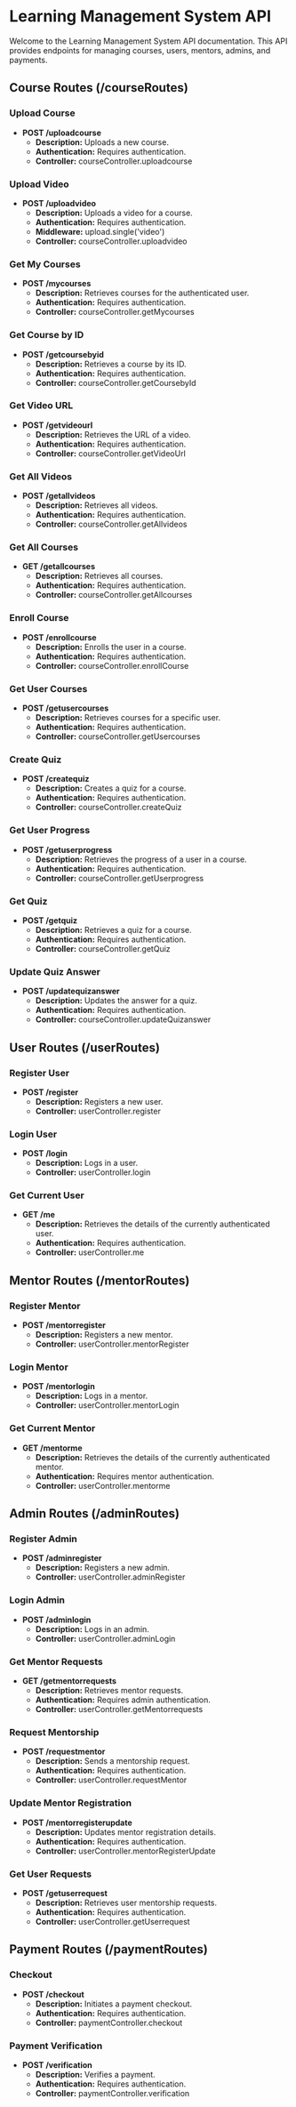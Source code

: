 # Learning Management System API

Welcome to the Learning Management System API documentation. This API provides endpoints for managing courses, users, mentors, admins, and payments.

## Course Routes (/courseRoutes)

### Upload Course
- **POST /uploadcourse**
  - **Description:** Uploads a new course.
  - **Authentication:** Requires authentication.
  - **Controller:** courseController.uploadcourse

### Upload Video
- **POST /uploadvideo**
  - **Description:** Uploads a video for a course.
  - **Authentication:** Requires authentication.
  - **Middleware:** upload.single('video')
  - **Controller:** courseController.uploadvideo

### Get My Courses
- **POST /mycourses**
  - **Description:** Retrieves courses for the authenticated user.
  - **Authentication:** Requires authentication.
  - **Controller:** courseController.getMycourses

### Get Course by ID
- **POST /getcoursebyid**
  - **Description:** Retrieves a course by its ID.
  - **Authentication:** Requires authentication.
  - **Controller:** courseController.getCoursebyId

### Get Video URL
- **POST /getvideourl**
  - **Description:** Retrieves the URL of a video.
  - **Authentication:** Requires authentication.
  - **Controller:** courseController.getVideoUrl

### Get All Videos
- **POST /getallvideos**
  - **Description:** Retrieves all videos.
  - **Authentication:** Requires authentication.
  - **Controller:** courseController.getAllvideos

### Get All Courses
- **GET /getallcourses**
  - **Description:** Retrieves all courses.
  - **Authentication:** Requires authentication.
  - **Controller:** courseController.getAllcourses

### Enroll Course
- **POST /enrollcourse**
  - **Description:** Enrolls the user in a course.
  - **Authentication:** Requires authentication.
  - **Controller:** courseController.enrollCourse

### Get User Courses
- **POST /getusercourses**
  - **Description:** Retrieves courses for a specific user.
  - **Authentication:** Requires authentication.
  - **Controller:** courseController.getUsercourses

### Create Quiz
- **POST /createquiz**
  - **Description:** Creates a quiz for a course.
  - **Authentication:** Requires authentication.
  - **Controller:** courseController.createQuiz

### Get User Progress
- **POST /getuserprogress**
  - **Description:** Retrieves the progress of a user in a course.
  - **Authentication:** Requires authentication.
  - **Controller:** courseController.getUserprogress

### Get Quiz
- **POST /getquiz**
  - **Description:** Retrieves a quiz for a course.
  - **Authentication:** Requires authentication.
  - **Controller:** courseController.getQuiz

### Update Quiz Answer
- **POST /updatequizanswer**
  - **Description:** Updates the answer for a quiz.
  - **Authentication:** Requires authentication.
  - **Controller:** courseController.updateQuizanswer

## User Routes (/userRoutes)

### Register User
- **POST /register**
  - **Description:** Registers a new user.
  - **Controller:** userController.register

### Login User
- **POST /login**
  - **Description:** Logs in a user.
  - **Controller:** userController.login

### Get Current User
- **GET /me**
  - **Description:** Retrieves the details of the currently authenticated user.
  - **Authentication:** Requires authentication.
  - **Controller:** userController.me

## Mentor Routes (/mentorRoutes)

### Register Mentor
- **POST /mentorregister**
  - **Description:** Registers a new mentor.
  - **Controller:** userController.mentorRegister

### Login Mentor
- **POST /mentorlogin**
  - **Description:** Logs in a mentor.
  - **Controller:** userController.mentorLogin

### Get Current Mentor
- **GET /mentorme**
  - **Description:** Retrieves the details of the currently authenticated mentor.
  - **Authentication:** Requires mentor authentication.
  - **Controller:** userController.mentorme

## Admin Routes (/adminRoutes)

### Register Admin
- **POST /adminregister**
  - **Description:** Registers a new admin.
  - **Controller:** userController.adminRegister

### Login Admin
- **POST /adminlogin**
  - **Description:** Logs in an admin.
  - **Controller:** userController.adminLogin

### Get Mentor Requests
- **GET /getmentorrequests**
  - **Description:** Retrieves mentor requests.
  - **Authentication:** Requires admin authentication.
  - **Controller:** userController.getMentorrequests

### Request Mentorship
- **POST /requestmentor**
  - **Description:** Sends a mentorship request.
  - **Authentication:** Requires authentication.
  - **Controller:** userController.requestMentor

### Update Mentor Registration
- **POST /mentorregisterupdate**
  - **Description:** Updates mentor registration details.
  - **Authentication:** Requires authentication.
  - **Controller:** userController.mentorRegisterUpdate

### Get User Requests
- **POST /getuserrequest**
  - **Description:** Retrieves user mentorship requests.
  - **Authentication:** Requires authentication.
  - **Controller:** userController.getUserrequest

## Payment Routes (/paymentRoutes)

### Checkout
- **POST /checkout**
  - **Description:** Initiates a payment checkout.
  - **Authentication:** Requires authentication.
  - **Controller:** paymentController.checkout

### Payment Verification
- **POST /verification**
  - **Description:** Verifies a payment.
  - **Authentication:** Requires authentication.
  - **Controller:** paymentController.verification
